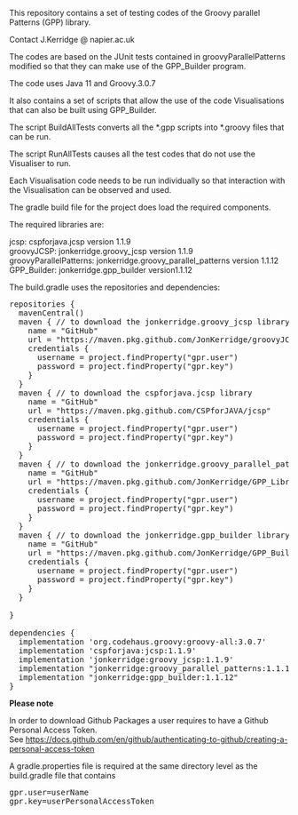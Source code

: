 This repository contains a set of testing codes of the Groovy parallel Patterns (GPP) library.

Contact J.Kerridge @ napier.ac.uk

The codes are based on the JUnit tests contained in groovyParallelPatterns 
modified so that they can make use of the GPP_Builder program.

The code uses Java 11 and Groovy.3.0.7

It also contains a set of scripts that allow the use of the code 
Visualisations that can also be built using GPP_Builder.

The script BuildAllTests converts all the *.gpp scripts into *.groovy files 
that can be run.

The script RunAllTests causes all the test codes that do not use the Visualiser to run.

Each Visualisation code needs to be run individually
so that interaction with the Visualisation can be observed and used.

The gradle build file for the project does load the required components.

The required libraries are:

jcsp: cspforjava.jcsp version 1.1.9  
groovyJCSP: jonkerridge.groovy_jcsp version 1.1.9  
groovyParallelPatterns: jonkerridge.groovy_parallel_patterns version 1.1.12  
GPP_Builder: jonkerridge.gpp_builder version1.1.12  

The build.gradle uses the repositories and dependencies:

<pre>
repositories {
  mavenCentral()
  maven { // to download the jonkerridge.groovy_jcsp library
    name = "GitHub"
    url = "https://maven.pkg.github.com/JonKerridge/groovyJCSP"
    credentials {
      username = project.findProperty("gpr.user")
      password = project.findProperty("gpr.key")
    }
  }
  maven { // to download the cspforjava.jcsp library
    name = "GitHub"
    url = "https://maven.pkg.github.com/CSPforJAVA/jcsp"
    credentials {
      username = project.findProperty("gpr.user")
      password = project.findProperty("gpr.key")
    }
  }
  maven { // to download the jonkerridge.groovy_parallel_patterns library
    name = "GitHub"
    url = "https://maven.pkg.github.com/JonKerridge/GPP_Library"
    credentials {
      username = project.findProperty("gpr.user")
      password = project.findProperty("gpr.key")
    }
  }
  maven { // to download the jonkerridge.gpp_builder library
    name = "GitHub"
    url = "https://maven.pkg.github.com/JonKerridge/GPP_Builder"
    credentials {
      username = project.findProperty("gpr.user")
      password = project.findProperty("gpr.key")
    }
  }

}

dependencies {
  implementation 'org.codehaus.groovy:groovy-all:3.0.7'
  implementation 'cspforjava:jcsp:1.1.9'
  implementation 'jonkerridge:groovy_jcsp:1.1.9'
  implementation "jonkerridge:groovy_parallel_patterns:1.1.12"
  implementation "jonkerridge:gpp_builder:1.1.12"
}
</pre>

**Please note**

In order to download Github Packages a user requires to have a Github Personal Access Token.  
See https://docs.github.com/en/github/authenticating-to-github/creating-a-personal-access-token

A gradle.properties file is required at the same directory level as the build.gradle file that contains

<pre>
gpr.user=userName
gpr.key=userPersonalAccessToken
</pre>
